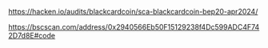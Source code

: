 https://hacken.io/audits/blackcardcoin/sca-blackcardcoin-bep20-apr2024/

https://bscscan.com/address/0x2940566Eb50F15129238f4Dc599ADC4F742D7d8E#code